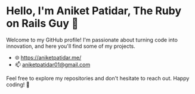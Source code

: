# Hello, I'm Aniket Patidar, The Ruby on Rails Guy 👋

Welcome to my GitHub profile! I'm passionate about turning code into innovation, and here you'll find some of my projects.

- 🌐 https://aniketpatidar.me/
- 📫 aniketpatidar01@gmail.com

Feel free to explore my repositories and don't hesitate to reach out. Happy coding! 🚀
